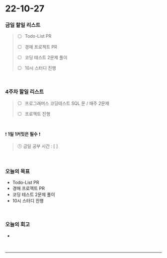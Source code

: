 # 22-10-27

### 금일 할일 리스트
> - [ ]  Todo-List PR
>
> - [ ]  경매 프로젝트 PR
>
> - [ ]  코딩 테스트 2문제 풀이 
>
> - [ ]  10시 스터디 진행

<br/>

### 4주차 할일 리스트  

> - [ ]  프로그래머스 코딩테스트 SQL 문 / 매주 2문제  
>
> - [ ]  프로젝트 진행

<br/>

❗ **1일 1커밋은 필수** ❗
> 🕒 금일 공부 시간 :  [  ]
  
<br/>

### 오늘의 목표
- Todo-List PR
- 경매 프로젝트 PR
- 코딩 테스트 2문제 풀이 
- 10시 스터디 진행

<br>

### 오늘의 회고
- 

<br/>

------------  